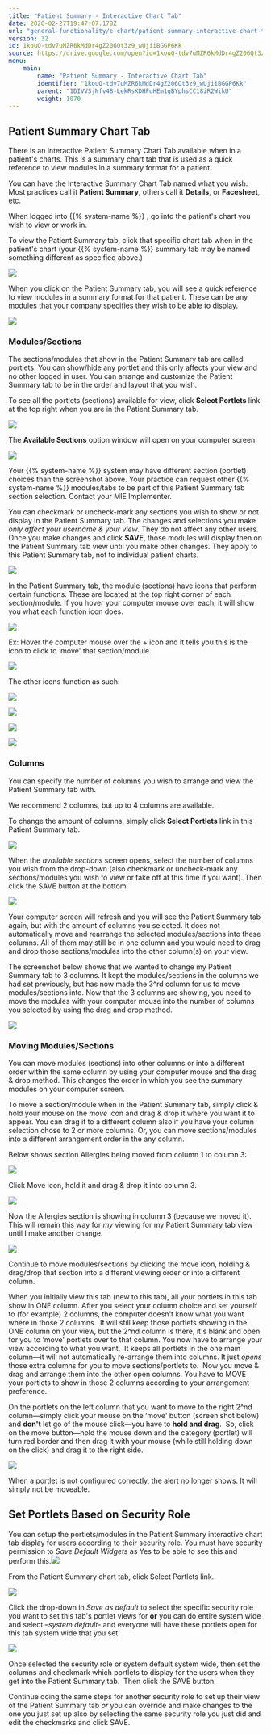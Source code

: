 ```yaml
---
title: "Patient Summary - Interactive Chart Tab"
date: 2020-02-27T19:47:07.178Z
url: "general-functionality/e-chart/patient-summary-interactive-chart-tab.html"
version: 32
id: 1kouQ-tdv7uMZR6kMdDr4gZ206Qt3z9_wUjiiBGGP6Kk
source: https://drive.google.com/open?id=1kouQ-tdv7uMZR6kMdDr4gZ206Qt3z9_wUjiiBGGP6Kk
menu:
    main:
        name: "Patient Summary - Interactive Chart Tab"
        identifier: "1kouQ-tdv7uMZR6kMdDr4gZ206Qt3z9_wUjiiBGGP6Kk"
        parent: "1DIVVSjNfv48-LekRsKDHFuHEm1gBYphsCC18iR2WikU"
        weight: 1070
---
```

## Patient Summary Chart Tab

There is an interactive Patient Summary Chart Tab available when in a patient's charts. This is a summary chart tab that is used as a quick reference to view modules in a summary format for a patient.

You can have the Interactive Summary Chart Tab named what you wish. Most practices call it **Patient Summary**, others call it **Details**, or **Facesheet**, etc.

When logged into {{% system-name %}} , go into the patient's chart you wish to view or work in.

To view the Patient Summary tab, click that specific chart tab when in the patient's chart (your {{% system-name %}} summary tab may be named something different as specified above.)

![](../../external_files/f7cc64256309d7da2d313c183ab3bb18.png)

When you click on the Patient Summary tab, you will see a quick reference to view modules in a summary format for that patient. These can be any modules that your company specifies they wish to be able to display.

![](../../external_files/c67ef184d35b12fc3d70a004fd87c268.png)

### Modules/Sections

The sections/modules that show in the Patient Summary tab are called portlets. You can show/hide any portlet and this only affects your view and no other logged in user. You can arrange and customize the Patient Summary tab to be in the order and layout that you wish.

To see all the portlets (sections) available for view, click **Select Portlets** link at the top right when you are in the Patient Summary tab.

![](../../external_files/c67ef184d35b12fc3d70a004fd87c268.png)

The **Available Sections** option window will open on your computer screen.

![](../../external_files/46ef78b594008cae699443c2184a9909.png)

Your {{% system-name %}} system may have different section (portlet) choices than the screenshot above. Your practice can request other {{% system-name %}} modules/tabs to be part of this Patient Summary tab section selection. Contact your MIE Implementer.

You can checkmark or uncheck-mark any sections you wish to show or not display in the Patient Summary tab. The changes and selections you make *only affect your username & your view*. They do not affect any other users. Once you make changes and click **SAVE**, those modules will display then on the Patient Summary tab view until you make other changes. They apply to this Patient Summary tab, not to individual patient charts.

![](../../external_files/46ef78b594008cae699443c2184a9909.png)

In the Patient Summary tab, the module (sections) have icons that perform certain functions. These are located at the top right corner of each section/module. If you hover your computer mouse over each, it will show you what each function icon does.

![](../../external_files/602e56b09d3eb30e745008a552c37139.png)

Ex: Hover the computer mouse over the + icon and it tells you this is the icon to click to ‘move' that section/module.

![](../../external_files/802255018147fec3fb0b6b2f8e6eeaf6.png)

The other icons function as such:

![](../../external_files/543fcd3de029f5ff945e3e62561b984c.png)

![](../../external_files/8bae52d13141cbeecc0b9d82352aece9.png)

![](../../external_files/6c0625a7e971fd1a062ef7e71089f982.png)

![](../../external_files/8590eece0cdf31ff052164e4f3fa5c51.png)

### Columns

You can specify the number of columns you wish to arrange and view the Patient Summary tab with.

We recommend 2 columns, but up to 4 columns are available.

To change the amount of columns, simply click **Select Portlets** link in this Patient Summary tab.

![](../../external_files/f7cc64256309d7da2d313c183ab3bb18.png)

When the *available sections* screen opens, select the number of columns you wish from the drop-down (also checkmark or uncheck-mark any sections/modules you wish to view or take off at this time if you want). Then click the SAVE button at the bottom.

![](../../external_files/dfef15300eddfbf27aad951c3770f97d.png)

Your computer screen will refresh and you will see the Patient Summary tab again, but with the amount of columns you selected. It does not automatically move and rearrange the selected modules/sections into these columns. All of them may still be in one column and you would need to drag and drop those sections/modules into the other column(s) on your view.

The screenshot below shows that we wanted to change my Patient Summary tab to 3 columns. It kept the modules/sections in the columns we had set previously, but has now made the 3^rd column for us to move modules/sections into. Now that the 3 columns are showing, you need to move the modules with your computer mouse into the number of columns you selected by using the drag and drop method.

![](../../external_files/f6e608166d756ac36c8502a6ed8523b5.png)

### Moving Modules/Sections

You can move modules (sections) into other columns or into a different order within the same column by using your computer mouse and the drag & drop method. This changes the order in which you see the summary modules on your computer screen.

To move a section/module when in the Patient Summary tab, simply click & hold your mouse on the *move* icon and drag & drop it where you want it to appear. You can drag it to a different column also if you have your column selection chose to 2 or more columns. Or, you can move sections/modules into a different arrangement order in the any column.

Below shows section Allergies being moved from column 1 to column 3:

![](../../external_files/e54ecd5df4c2f14f146480f2f2ae0690.png)

Click Move icon, hold it and drag & drop it into column 3.

![](../../external_files/e8cdd16c43ca4b7b1f943df5a927171f.png)

Now the Allergies section is showing in column 3 (because we moved it). This will remain this way for *my* viewing for my Patient Summary tab view until I make another change.

![](../../external_files/5fef33b5acc30e0d6918deb5991faf8e.png)

Continue to move modules/sections by clicking the move icon, holding & drag/drop that section into a different viewing order or into a different column.

When you initially view this tab (new to this tab), all your portlets in this tab show in ONE column. After you select your column choice and set yourself to (for example) 2 columns, the computer doesn't know what you want where in those 2 columns.  It will still keep those portlets showing in the ONE column on your view, but the 2^nd column is there, it's blank and open for you to ‘move' portlets over to that column. You now have to arrange your view according to what you want.  It keeps all portlets in the one main column—it will not automatically re-arrange them into columns. It just *opens* those extra columns for you to move sections/portlets to.  Now you move & drag and arrange them into the other open columns. You have to MOVE your portlets to show in those 2 columns according to your arrangement preference.

On the portlets on the left column that you want to move to the right 2^nd column—simply click your mouse on the ‘move' button (screen shot below) and **don't** let go of the mouse click—you have to **hold and drag**.  So, click on the move button—hold the mouse down and the category (portlet) will turn red border and then drag it with your mouse (while still holding down on the click) and drag it to the right side.

![](../../external_files/c39e11f27043ca8f7ed8f032f7fd155e.png)

When a portlet is not configured correctly, the alert no longer shows. It will simply not be moveable.

## Set Portlets Based on Security Role

You can setup the portlets/modules in the Patient Summary interactive chart tab display for users according to their security role. You must have security permission to *Save Default Widgets* as Yes to be able to see this and perform this.![](../../external_files/90c06a308c159d830c62cc59c48029c5.png)

From the Patient Summary chart tab, click Select Portlets link.

![](../../external_files/79ecd3ef2e413202dacaad585e1f51c3.png)

Click the drop-down in *Save as default* to select the specific security role you want to set this tab's portlet views for **or** you can do entire system wide and select *–system default*- and everyone will have these portlets open for this tab system wide that you set.

![](../../external_files/a759d67c8415e39c8291838687c8c963.png)

Once selected the security role or system default system wide, then set the columns and checkmark which portlets to display for the users when they get into the Patient Summary tab.  Then click the SAVE button.

Continue doing the same steps for another security role to set up their view of the Patient Summary tab *or* you can override and make changes to the one you just set up also by selecting the same security role you just did and edit the checkmarks and click SAVE.

